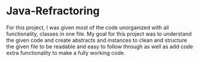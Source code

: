 # Java-Refractoring
For this project, I was given most of the code unorganized with all functionality, classes in one file. My goal for this project was to understand the given code and create abstracts and instances to clean and structure the given file to be readable and easy to follow through as well as add code extra functionality to make a fully working code. 
